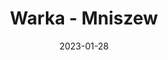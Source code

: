 ---
title: Warka - Mniszew
category: "Trasy jednodniowe"
rafting_time: 3,5
route_length: 15,6
price: 120
date: 2023-01-28
---